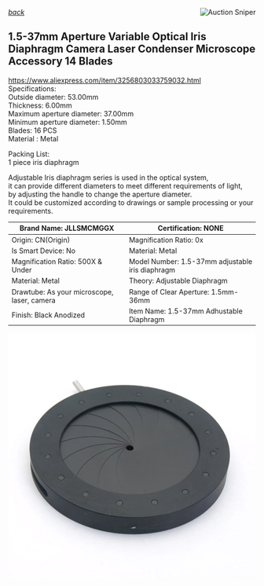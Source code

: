 [*back*](../index.html)
<a href="https://www.gixen.com/index.php" name="9e092736783d0da1dfd8413d57d10faf" target="_blank" >
<img align=right src="https://www.gixen.com/images/gixenlink.gif" border="0" alt="Auction Sniper" title="Auction Sniper">
</a>  
## 1.5-37mm Aperture Variable Optical Iris Diaphragm Camera Laser Condenser Microscope Accessory 14 Blades  
<https://www.aliexpress.com/item/3256803033759032.html>    
Specifications:  
Outside diameter: 53.00mm  
Thickness: 6.00mm  
Maximum aperture diameter: 37.00mm  
Minimum aperture diameter: 1.50mm  
Blades: 16 PCS  
Material : Metal  

Packing List:  
1 piece iris diaphragm  

Adjustable Iris diaphragm series is used in the optical system,  
it can provide different diameters to meet different requirements of light,  
by adjusting the handle to change the aperture diameter.  
It could be customized according to drawings or sample processing or your requirements.

| Brand Name: JLLSMCMGGX |    Certification: NONE |  
| -------------- | -------------- |  
| Origin: CN(Origin) |        Magnification Ratio: 0x |  
| Is Smart Device: No |       Material: Metal |  
| Magnification Ratio: 500X & Under |    Model Number: 1.5-37mm adjustable iris diaphragm |  
| Material: Metal |           Theory: Adjustable Diaphragm |  
| Drawtube: As your microscope, laser, camera |    Range of Clear Aperture: 1.5mm-36mm |  
| Finish: Black Anodized |     Item Name: 1.5-37mm Adhustable Diaphragm |  

![](1.5-37mm-Iris-Diaphragm-14-Blades.jpg)

